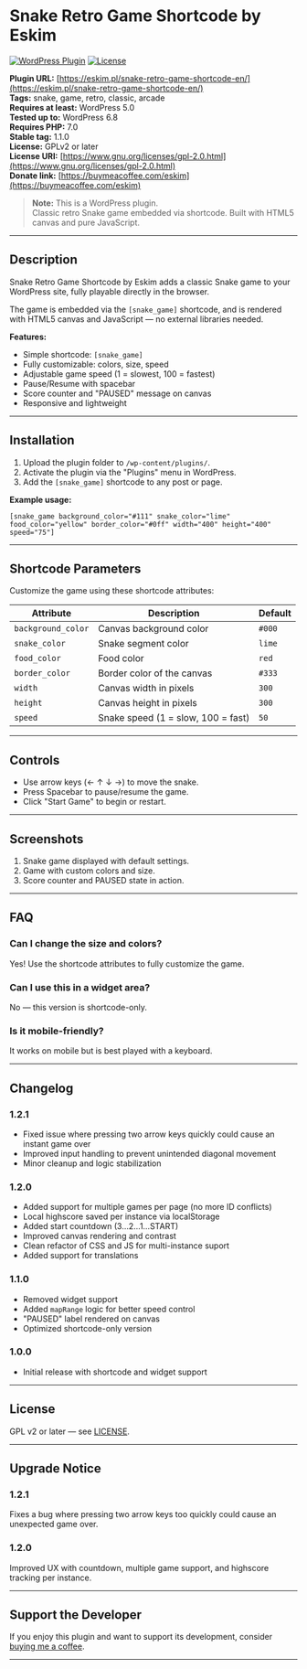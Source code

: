 # Snake Retro Game Shortcode by Eskim

[![WordPress Plugin](https://img.shields.io/wordpress/plugin/v/snake-retro-game-shortcode-by-eskim.svg)](https://wordpress.org/plugins/snake-retro-game-shortcode-by-eskim/)
[![License](https://img.shields.io/badge/license-GPLv2-blue.svg)](https://www.gnu.org/licenses/gpl-2.0.html)

**Plugin URL:**  [https://eskim.pl/snake-retro-game-shortcode-en/](https://eskim.pl/snake-retro-game-shortcode-en/)  
**Tags:** snake, game, retro, classic, arcade  
**Requires at least:** WordPress 5.0  
**Tested up to:** WordPress 6.8  
**Requires PHP:** 7.0  
**Stable tag:** 1.1.0  
**License:** GPLv2 or later  
**License URI:** [https://www.gnu.org/licenses/gpl-2.0.html](https://www.gnu.org/licenses/gpl-2.0.html)  
**Donate link:** [https://buymeacoffee.com/eskim](https://buymeacoffee.com/eskim)

> **Note:** This is a WordPress plugin.  
> Classic retro Snake game embedded via shortcode. Built with HTML5 canvas and pure JavaScript.

---

## Description

Snake Retro Game Shortcode by Eskim adds a classic Snake game to your WordPress site, fully playable directly in the browser.

The game is embedded via the `[snake_game]` shortcode, and is rendered with HTML5 canvas and JavaScript — no external libraries needed.

**Features:**
- Simple shortcode: `[snake_game]`
- Fully customizable: colors, size, speed
- Adjustable game speed (1 = slowest, 100 = fastest)
- Pause/Resume with spacebar
- Score counter and "PAUSED" message on canvas
- Responsive and lightweight

---

## Installation

1. Upload the plugin folder to `/wp-content/plugins/`.
2. Activate the plugin via the "Plugins" menu in WordPress.
3. Add the `[snake_game]` shortcode to any post or page.

**Example usage:**

```plaintext
[snake_game background_color="#111" snake_color="lime" food_color="yellow" border_color="#0ff" width="400" height="400" speed="75"]
```

---

## Shortcode Parameters

Customize the game using these shortcode attributes:

| Attribute         | Description                                 | Default  |
|-------------------|---------------------------------------------|----------|
| `background_color` | Canvas background color                    | `#000`   |
| `snake_color`      | Snake segment color                        | `lime`   |
| `food_color`       | Food color                                 | `red`    |
| `border_color`     | Border color of the canvas                 | `#333`   |
| `width`            | Canvas width in pixels                    | `300`    |
| `height`           | Canvas height in pixels                   | `300`    |
| `speed`            | Snake speed (1 = slow, 100 = fast)         | `50`     |

---

## Controls

- Use arrow keys (← ↑ ↓ →) to move the snake.
- Press Spacebar to pause/resume the game.
- Click "Start Game" to begin or restart.

---

## Screenshots

1. Snake game displayed with default settings.
2. Game with custom colors and size.
3. Score counter and PAUSED state in action.

---

## FAQ

### Can I change the size and colors?

Yes! Use the shortcode attributes to fully customize the game.

### Can I use this in a widget area?

No — this version is shortcode-only.

### Is it mobile-friendly?

It works on mobile but is best played with a keyboard.

---

## Changelog

### 1.2.1
- Fixed issue where pressing two arrow keys quickly could cause an instant game over
- Improved input handling to prevent unintended diagonal movement
- Minor cleanup and logic stabilization

### 1.2.0
- Added support for multiple games per page (no more ID conflicts)
- Local highscore saved per instance via localStorage
- Added start countdown (3…2…1…START)
- Improved canvas rendering and contrast
- Clean refactor of CSS and JS for multi-instance suport
- Added support for translations

### 1.1.0
- Removed widget support
- Added `mapRange` logic for better speed control
- "PAUSED" label rendered on canvas
- Optimized shortcode-only version

### 1.0.0
- Initial release with shortcode and widget support

---

## License

GPL v2 or later — see [LICENSE](https://www.gnu.org/licenses/gpl-2.0.html).

---

## Upgrade Notice

### 1.2.1
Fixes a bug where pressing two arrow keys too quickly could cause an unexpected game over.

### 1.2.0
Improved UX with countdown, multiple game support, and highscore tracking per instance.

---

## Support the Developer

If you enjoy this plugin and want to support its development, consider [buying me a coffee](https://buymeacoffee.com/eskim).

---


